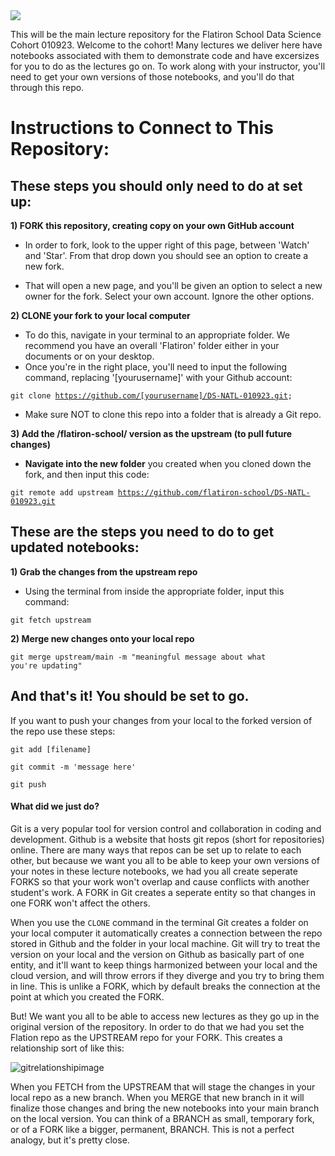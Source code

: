 <img src="https://encrypted-tbn0.gstatic.com/images?q=tbn:ANd9GcS2DVc8OpBLjgghQJjcK5-WbOT8Bo3lgkye-A&usqp=CAU">

This will be the main lecture repository for the Flatiron School Data Science Cohort 010923. Welcome to the cohort!  Many lectures we deliver here have notebooks associated with them to demonstrate code and have excersizes for you to do as the lectures go on. To work along with your instructor, you'll need to get your own versions of those notebooks, and you'll do that through this repo. 

# Instructions to Connect to This Repository:

## These steps you should only need to do at set up:

**1) FORK this repository, creating copy on your own GitHub account**

* In order to fork, look to the upper right of this page, between 'Watch' and 'Star'. From that drop down you should see an option to create a new fork.

* That will open a new page, and you'll be given an option to select a new owner for the fork. Select your own account. Ignore the other options.

**2) CLONE your fork to your local computer**

* To do this, navigate in your terminal to an appropriate folder. We recommend you have an overall 'Flatiron' folder either in your documents or on your desktop.
* Once you're in the right place, you'll need to input the following command, replacing '[yourusername]' with your Github account:

<code>git clone https://github.com/[yourusername]/DS-NATL-010923.git;
</code>

* Make sure NOT to clone this repo into a folder that is already a Git repo. 

**3) Add the /flatiron-school/ version as the upstream (to pull future changes)**

* **Navigate into the new folder** you created when you cloned down the fork, and then input this code:

<code>git remote add upstream https://github.com/flatiron-school/DS-NATL-010923.git</code>

## These are the steps you need to do to get updated notebooks:

**1) Grab the changes from the upstream repo**

* Using the terminal from inside the appropriate folder, input this command:

<code>git fetch upstream</code>

**2) Merge new changes onto your local repo**

<code>git merge upstream/main -m "meaningful message about what you're updating"</code>

## And that's it! You should be set to go.

If you want to push your changes from your local to the forked version of the repo use these steps:

<code>git add [filename]</code>

<code>git commit -m 'message here'</code>

<code>git push</code>


#### What did we just do?

Git is a very popular tool for version control and collaboration in coding and development. Github is a website that hosts git repos (short for repositories) online. There are many ways that repos can be set up to relate to each other, but because we want you all to be able to keep your own versions of your notes in these lecture notebooks, we had you all create seperate FORKS so that your work won't overlap and cause conflicts with another student's work. A FORK in Git creates a seperate entity so that changes in one FORK won't affect the others.  

When you use the <code>CLONE</code> command in the terminal Git creates a folder on your local computer it automatically creates a connection between the repo stored in Github and the folder in your local machine. Git will try to treat the version on your local and the version on Github as basically part of one entity, and it'll want to keep things harmonized between your local and the cloud version, and will throw errors if they diverge and you try to bring them in line. This is unlike a FORK, which by default breaks the connection at the point at which you created the FORK. 

But! We want you all to be able to access new lectures as they go up in the original version of the repository. In order to do that we had you set the Flation repo as the UPSTREAM repo for your FORK. This creates a relationship sort of like this:

![gitrelationshipimage](https://user-images.githubusercontent.com/85522002/210625512-7f91212f-217d-4005-a856-51dc3bc9b183.png)

When you FETCH from the UPSTREAM that will stage the changes in your local repo as a new branch. When you MERGE that new branch in it will finalize those changes and bring the new notebooks into your main branch on the local version. You can think of a BRANCH as small, temporary fork, or of a FORK like a bigger, permanent, BRANCH. This is not a perfect analogy, but it's pretty close.
